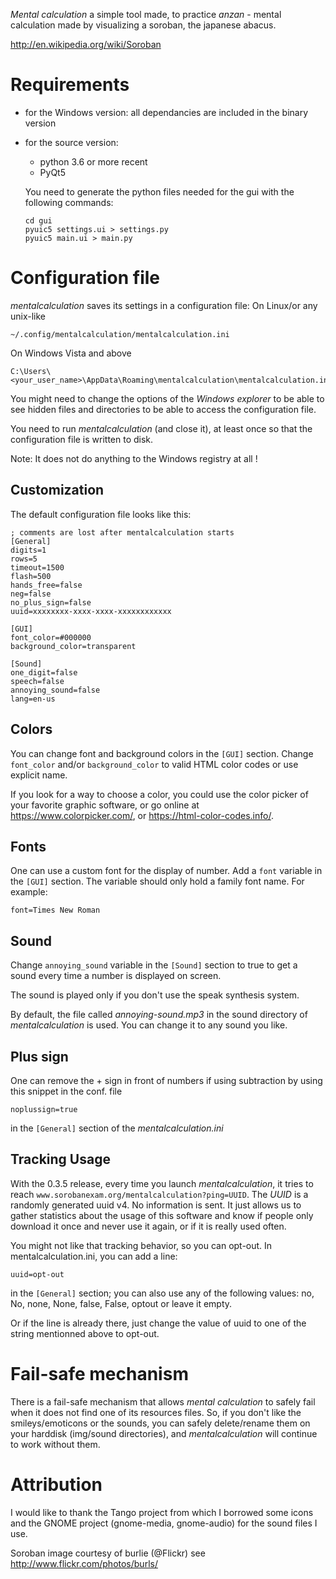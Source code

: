 *Mental calculation* a simple tool made, to practice *anzan* - mental calculation made by visualizing a soroban, the japanese abacus.

http://en.wikipedia.org/wiki/Soroban

# Requirements

* for the Windows version: all dependancies are included in the binary version
* for the source version:
    - python 3.6 or more recent
    - PyQt5

  You need to generate the python files needed for the gui with the following commands:
  
      cd gui
      pyuic5 settings.ui > settings.py
      pyuic5 main.ui > main.py

# Configuration file
*mentalcalculation* saves its settings in a configuration file:
On Linux/or any unix-like

    ~/.config/mentalcalculation/mentalcalculation.ini
On Windows Vista and above

    C:\Users\<your_user_name>\AppData\Roaming\mentalcalculation\mentalcalculation.ini

You might need to change the options of the *Windows explorer* to be able to see hidden files and directories
to be able to access the configuration file.

You need to run *mentalcalculation* (and close it), at least once so that the configuration file is written to disk.

Note: It does not do anything to the Windows registry at all !

## Customization
The default configuration file looks like this:

    ; comments are lost after mentalcalculation starts
    [General]
    digits=1
    rows=5
    timeout=1500
    flash=500
    hands_free=false
    neg=false
    no_plus_sign=false
    uuid=xxxxxxxx-xxxx-xxxx-xxxxxxxxxxxx

    [GUI]
    font_color=#000000
    background_color=transparent

    [Sound]
    one_digit=false
    speech=false
    annoying_sound=false
    lang=en-us

## Colors

You can change font and background colors in the ``[GUI]`` section. Change `font_color` and/or `background_color` to valid HTML color codes or use explicit name.

If you look for a way to choose a color, you could use the color picker of your favorite graphic software, or go online at https://www.colorpicker.com/, or https://html-color-codes.info/.

## Fonts
One can use a custom font for the display of number. Add a `font` variable in the ``[GUI]`` section. The variable should only hold a family font name. For example:

    font=Times New Roman

## Sound
Change `annoying_sound` variable in the ``[Sound]`` section to true to get a sound every time a number is displayed on screen.

The sound is played only if you don't use the speak synthesis system.

By default, the file called *annoying-sound.mp3* in the sound directory of *mentalcalculation* is used. You can change it to any sound you like.

## Plus sign
One can remove the + sign in front of numbers if using subtraction by using this snippet in the conf. file

    noplussign=true

in the ``[General]`` section of the *mentalcalculation.ini*

## Tracking Usage
With the 0.3.5 release, every time you launch *mentalcalculation*, it tries to reach `www.sorobanexam.org/mentalcalculation?ping=UUID`. The *UUID* is a randomly generated uuid v4. No information is sent. It just allows us to gather statistics about the usage of this software and know if people only download it once and never use it again, or if it is really used often.

You might not like that tracking behavior, so you can opt-out. In mentalcalculation.ini, you can add a line:

    uuid=opt-out

in the ``[General]`` section; you can also use any of the following values: no, No, none, None, false, False, optout or leave it empty.

Or if the line is already there, just change the value of uuid to one of the string mentionned above to opt-out.

# Fail-safe mechanism
There is a fail-safe mechanism that allows *mental calculation* to safely fail when it does not find one of its resources files. So, if you don't like the smileys/emoticons or the sounds, you can safely delete/rename them on your harddisk (img/sound directories), and *mentalcalculation* will continue to work without them.

# Attribution
I would like to thank the Tango project from which I borrowed some icons and the GNOME project (gnome-media, gnome-audio) for the sound files I use.

Soroban image courtesy of burlie (@Flickr) see http://www.flickr.com/photos/burls/
